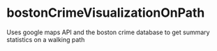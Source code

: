 # bostonCrimeVisualizationOnPath
Uses google maps API and the boston crime database to get summary statistics on a walking path
